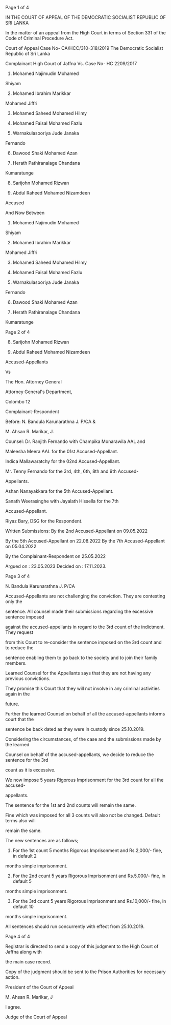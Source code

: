 Page 1 of 4

IN THE COURT OF APPEAL OF THE DEMOCRATIC SOCIALIST REPUBLIC OF SRI LANKA

In the matter of an appeal from the High Court in terms of Section 331 of the Code of Criminal Procedure Act.

Court of Appeal Case No- CA/HCC/310-318/2019 The Democratic Socialist Republic of Sri Lanka

Complainant High Court of Jaffna Vs. Case No- HC 2209/2017

1. Mohamed Najimudin Mohamed

Shiyam

2. Mohamed Ibrahim Marikkar

Mohamed Jiffri

3. Mohamed Saheed Mohamed Hilmy

4. Mohamed Faisal Mohamed Fazlu

5. Warnakulasooriya Jude Janaka

Fernando

6. Dawood Shaki Mohamed Azan

7. Herath Pathiranalage Chandana

Kumaratunge

8. Sarijohn Mohamed Rizwan

9. Abdul Raheed Mohamed Nizamdeen

Accused

And Now Between

01. Mohamed Najimudin Mohamed

Shiyam

02. Mohamed Ibrahim Marikkar

Mohamed Jiffri

03. Mohamed Saheed Mohamed Hilmy

04. Mohamed Faisal Mohamed Fazlu

05. Warnakulasooriya Jude Janaka

Fernando

06. Dawood Shaki Mohamed Azan

07. Herath Pathiranalage Chandana

Kumaratunge

Page 2 of 4

08. Sarijohn Mohamed Rizwan

09. Abdul Raheed Mohamed Nizamdeen

Accused-Appellants

Vs

The Hon. Attorney General

Attorney General's Department,

Colombo 12

Complainant-Respondent

Before: N. Bandula Karunarathna J. P/CA &

M. Ahsan R. Marikar, J.

Counsel: Dr. Ranjith Fernando with Champika Monarawila AAL and

Maleesha Meera AAL for the 01st Accused-Appellant.

Indica Mallawaratchy for the 02nd Accused-Appellant.

Mr. Tenny Fernando for the 3rd, 4th, 6th, 8th and 9th Accused-

Appellants.

Ashan Nanayakkara for the 5th Accused-Appellant.

Sanath Weerasinghe with Jayalath Hissella for the 7th

Accused-Appellant.

Riyaz Bary, DSG for the Respondent.

Written Submissions: By the 2nd Accused-Appellant on 09.05.2022

By the 5th Accused-Appellant on 22.08.2022 By the 7th Accused-Appellant on 05.04.2022

By the Complainant-Respondent on 25.05.2022

Argued on : 23.05.2023 Decided on : 17.11.2023.

Page 3 of 4

N. Bandula Karunarathna J. P/CA

Accused-Appellants are not challenging the conviction. They are contesting only the

sentence. All counsel made their submissions regarding the excessive sentence imposed

against the accused-appellants in regard to the 3rd count of the indictment. They request

from this Court to re-consider the sentence imposed on the 3rd count and to reduce the

sentence enabling them to go back to the society and to join their family members.

Learned Counsel for the Appellants says that they are not having any previous convictions.

They promise this Court that they will not involve in any criminal activities again in the

future.

Further the learned Counsel on behalf of all the accused-appellants informs court that the

sentence be back dated as they were in custody since 25.10.2019.

Considering the circumstances, of the case and the submissions made by the learned

Counsel on behalf of the accused-appellants, we decide to reduce the sentence for the 3rd

count as it is excessive.

We now impose 5 years Rigorous Imprisonment for the 3rd count for all the accused-

appellants.

The sentence for the 1st and 2nd counts will remain the same.

Fine which was imposed for all 3 counts will also not be changed. Default terms also will

remain the same.

The new sentences are as follows;

1. For the 1st count 5 months Rigorous Imprisonment and Rs.2,000/- fine, in default 2

months simple imprisonment.

2. For the 2nd count 5 years Rigorous Imprisonment and Rs.5,000/- fine, in default 5

months simple imprisonment.

3. For the 3rd count 5 years Rigorous Imprisonment and Rs.10,000/- fine, in default 10

months simple imprisonment.

All sentences should run concurrently with effect from 25.10.2019.

Page 4 of 4

Registrar is directed to send a copy of this judgment to the High Court of Jaffna along with

the main case record.

Copy of the judgment should be sent to the Prison Authorities for necessary action.

President of the Court of Appeal

M. Ahsan R. Marikar, J

I agree.

Judge of the Court of Appeal